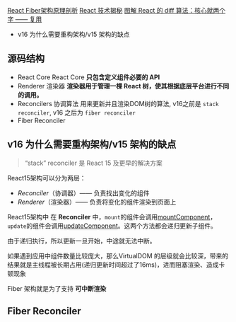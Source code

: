 [React Fiber架构原理剖析](https://segmentfault.com/a/1190000042271919)
[React 技术揭秘](https://react.iamkasong.com/preparation/oldConstructure.html#react15%E6%9E%B6%E6%9E%84)
[图解 React 的 diff 算法：核心就两个字 —— 复用](https://mp.weixin.qq.com/s/gaASCIVTuUfsM-cVP2teGw)


- v16 为什么需要重构架构/v15 架构的缺点

 


## 源码结构

- React Core
	React Core **只包含定义组件必要的 API**
- Renderer 渲染器
	**渲染器用于管理一棵 React 树，使其根据底层平台进行不同的调用。**
- Reconcilers 协调算法
	用来更新并且渲染DOM树的算法, v16之前是 `stack reconciler`, v16 之后为 `fiber reconciler`
- Fiber Reconciler




## v16 为什么需要重构架构/v15 架构的缺点

> “stack” reconciler 是 React 15 及更早的解决方案

React15架构可以分为两层：

- *Reconciler*（协调器）—— 负责找出变化的组件
- *Renderer*（渲染器）—— 负责将变化的组件渲染到页面上

React15架构中
在 **Reconciler** 中，`mount`的组件会调用[mountComponent](https://github.com/facebook/react/blob/15-stable/src/renderers/dom/shared/ReactDOMComponent.js#L498)，`update`的组件会调用[updateComponent](https://github.com/facebook/react/blob/15-stable/src/renderers/dom/shared/ReactDOMComponent.js#L877)。这两个方法都会递归更新子组件。

由于递归执行，所以更新一旦开始，中途就无法中断。

如果遇到应用中组件数量比较庞大，那么VirtualDOM 的层级就会比较深，带来的结果就是主线程被长期占用(递归更新时间超过了16ms)，进而阻塞渲染、造成卡顿现象

Fiber 架构就是为了支持 **可中断渲染** 

## Fiber Reconciler

